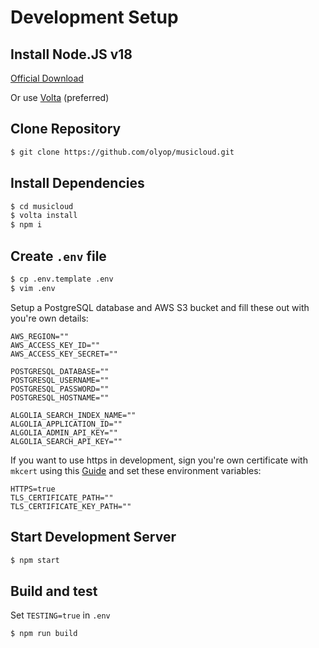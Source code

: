 # Development Setup

## Install Node.JS v18

[Official Download](https://nodejs.org/en/download/current/)

Or use [Volta](https://volta.sh/) (preferred)

## Clone Repository

```bash
$ git clone https://github.com/olyop/musicloud.git
```

## Install Dependencies

```bash
$ cd musicloud
$ volta install
$ npm i
```

## Create `.env` file

```bash
$ cp .env.template .env
$ vim .env
```

Setup a PostgreSQL database and AWS S3 bucket and fill these out with you're own details:

```properties
AWS_REGION=""
AWS_ACCESS_KEY_ID=""
AWS_ACCESS_KEY_SECRET=""

POSTGRESQL_DATABASE=""
POSTGRESQL_USERNAME=""
POSTGRESQL_PASSWORD=""
POSTGRESQL_HOSTNAME=""

ALGOLIA_SEARCH_INDEX_NAME=""
ALGOLIA_APPLICATION_ID=""
ALGOLIA_ADMIN_API_KEY=""
ALGOLIA_SEARCH_API_KEY=""
```

If you want to use https in development, sign you're own certificate with `mkcert` using this [Guide](https://web.dev/how-to-use-local-https/) and set these environment variables:

```properties
HTTPS=true
TLS_CERTIFICATE_PATH=""
TLS_CERTIFICATE_KEY_PATH=""
```

## Start Development Server

```bash
$ npm start
```

## Build and test

Set `TESTING=true` in `.env`

```bash
$ npm run build
```
